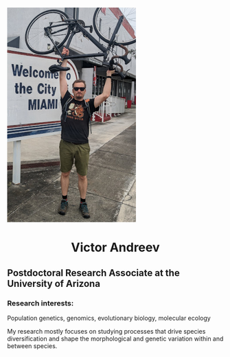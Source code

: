 ![Img](assets/welcome_to_miami.jpg)

<h1 align="center"> Victor Andreev </h1>
</p>

## Postdoctoral  Research Associate at the University of Arizona

### Research interests:
Population genetics, genomics, evolutionary biology, molecular ecology

My research mostly focuses on studying processes that drive species diversification and shape the morphological and genetic variation within and between species.
